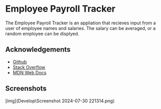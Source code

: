 # Employee Payroll Tracker

The Employee Payroll Tracker is an appliation that recieves input from a user of employee names and salaries. The salary can be averaged, or a random employee can be displyed.


## Acknowledgements

 - [Github](https://github.com/)
 - [Stack Overflow](https://stackoverflow.com/)
 - [MDN Web Docs](https://developer.mozilla.org/en-US/)


## Screenshots

[img](Develop\Screenshot 2024-07-30 221314.png)
